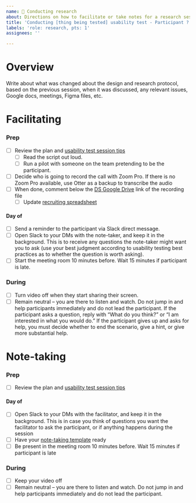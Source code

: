 ```yaml
---
name: 🧪 Conducting research
about: Directions on how to facilitate or take notes for a research session. (This template is currently customized for the HfLA Figma Kit cover page usability tests.) - - - - -
title: 'Conducting [thing being tested] usability test - Participant ?'
labels: 'role: research, pts: 1'
assignees: ''

---
```

# Overview

Write about what was changed about the design and research protocol, based on the previous session, when it was discussed, any relevant issues, Google docs, meetings, Figma files, etc.

# Facilitating 

### Prep
- [ ] Review the plan and [usability test session tips](https://www.usability.gov/how-to-and-tools/methods/usability-testing.html)
  - [ ] Read the script out loud. 
  - [ ] Run a pilot with someone on the team pretending to be the participant.
- [ ] Decide who is going to record the call with Zoom Pro. If there is no Zoom Pro available, use Otter as a backup to transcribe the audio
- [ ] When done, comment below the [DS Google Drive](https://drive.google.com/drive/folders/0ACLGQ8FFW2MCUk9PVA) link of the recording file
  - [ ] Update [recruiting spreadsheet](https://docs.google.com/spreadsheets/d/1KEf3kw9SRUqYAVtcDTTiWmg5TcMyeWb5MLU4oHETwVk)

#### Day of
- [ ] Send a reminder to the participant via Slack direct message.
- [ ] Open Slack to your DMs with the note-taker, and keep it in the background. This is to receive any questions the note-taker might want you to ask (use your best judgment according to usability testing best practices as to whether the question is worth asking).
- [ ] Start the meeting room 10 minutes before. Wait 15 minutes if participant is late.

### During
- [ ] Turn video off when they start sharing their screen.
- [ ] Remain neutral – you are there to listen and watch. Do not jump in and help participants immediately and do not lead the participant. If the participant asks a question, reply with “What do you think?” or “I am interested in what you would do.” If the participant gives up and asks for help, you must decide whether to end the scenario, give a hint, or give more substantial help.

# Note-taking

### Prep
- [ ] Review the plan and [usability test session tips](https://www.usability.gov/how-to-and-tools/methods/usability-testing.html)

#### Day of
- [ ] Open Slack to your DMs with the facilitator, and keep it in the background. This is in case you think of questions you want the facilitator to ask the participant, or if anything happens during the session
- [ ] Have your [note-taking template](https://docs.google.com/spreadsheets/d/18ColipRIA1ugKp9u6BYS7rCrf8-ybiskpb428aJqkys) ready
- [ ] Be present in the meeting room 10 minutes before. Wait 15 minutes if participant is late

### During
- [ ] Keep your video off
- [ ] Remain neutral – you are there to listen and watch. Do not jump in and help participants immediately and do not lead the participant.
